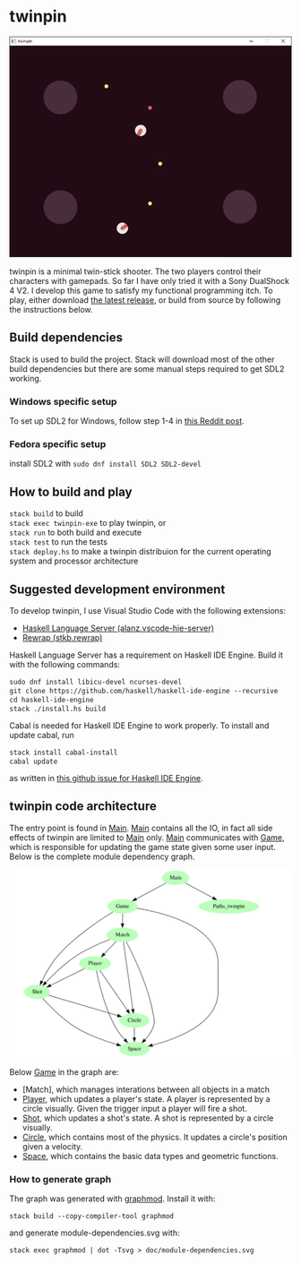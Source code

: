 # twinpin
![twinpin screenshot](doc/screenshot.png "twinpin screenshot")

twinpin is a minimal twin-stick shooter. The two players control their
characters with gamepads. So far I have only tried it with a Sony DualShock 4
V2. I develop this game to satisfy my functional programming itch. To play,
either download [the latest
release](https://github.com/victorjoh/twinpin/releases/latest), or build from
source by following the instructions below.

## Build dependencies
Stack is used to build the project. Stack will download most of the other build
dependencies but there are some manual steps required to get SDL2 working.

### Windows specific setup
To set up SDL2 for Windows, follow step 1-4 in [this Reddit
post](https://www.reddit.com/r/haskellgamedev/comments/4jpthu/windows_sdl2_is_now_almost_painless_via_stack/).

### Fedora specific setup
install SDL2 with `sudo dnf install SDL2 SDL2-devel`

## How to build and play
`stack build` to build  
`stack exec twinpin-exe` to play twinpin, or  
`stack run` to both build and execute  
`stack test` to run the tests  
`stack deploy.hs` to make a twinpin distribuion for the current operating system
and processor architecture

## Suggested development environment
To develop twinpin, I use Visual Studio Code with the following extensions:
* [Haskell Language Server
  (alanz.vscode-hie-server)](https://marketplace.visualstudio.com/items?itemName=alanz.vscode-hie-server)
* [Rewrap
  (stkb.rewrap)](https://marketplace.visualstudio.com/items?itemName=stkb.rewrap)

Haskell Language Server has a requirement on Haskell IDE Engine. Build it with
the following commands:
```
sudo dnf install libicu-devel ncurses-devel
git clone https://github.com/haskell/haskell-ide-engine --recursive
cd haskell-ide-engine
stack ./install.hs build
```

Cabal is needed for Haskell IDE Engine to work properly. To install and update
cabal, run
```
stack install cabal-install
cabal update
```
as written in [this github issue for Haskell IDE
Engine](https://github.com/haskell/haskell-ide-engine/issues/658).

## twinpin code architecture
The entry point is found in [Main]. [Main] contains all the IO, in fact all side
effects of twinpin are limited to [Main] only. [Main] communicates with [Game],
which is responsible for updating the game state given some user input. Below is
the complete module dependency graph.

![twinpin module dependencies](doc/module-dependencies.svg)

Below [Game] in the graph are:
* [Match], which manages interations between all objects in a match
* [Player], which updates a player's state. A player is represented by a circle
  visually. Given the trigger input a player will fire a shot.
* [Shot], which updates a shot's state. A shot is represented by a circle
  visually.
* [Circle], which contains most of the physics. It updates a circle's position
  given a velocity.
* [Space], which contains the basic data types and geometric functions.

### How to generate graph
The graph was generated with [graphmod](https://github.com/yav/graphmod).
Install it with:
```
stack build --copy-compiler-tool graphmod
```
and generate module-dependencies.svg with:
```
stack exec graphmod | dot -Tsvg > doc/module-dependencies.svg
```

[Main]:   app/Main.hs
[Game]:   src/Game.hs
[Player]: src/Player.hs
[Shot]:   src/Shot.hs
[Circle]: src/Circle.hs
[Space]:  src/Space.hs
